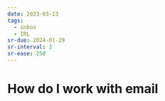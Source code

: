```yaml
---
date: 2023-03-13
tags:
  - inbox
  - IRL
sr-due: 2024-01-29
sr-interval: 3
sr-ease: 250
---
```

# How do I work with email
